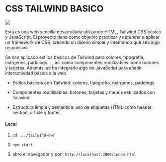 # CSS TAILWIND BASICO



![](https://encrypted-tbn0.gstatic.com/images?q=tbn:ANd9GcStVklzfGsO-6hPFSuutVa0ingPtO5KZgg2vA-irnqZosRmpp4HHc12Ir-taFq3oO4ujPo&usqp=CAU)

Esta es una web sencilla desarrollada utilizando HTML, Tailwind CSS básico y JavaScript. El proyecto tiene como objetivo practicar y aprender a aplicar un framework de CSS, creando un diseño simple y intentando que sea algo  responsivo.

Se han aplicado estilos básicos de Tailwind para colores, tipografía, márgenes, paddings... , así como componentes reutilizables como botones y tarjetas. Además, se ha integrado algo de JavaScript para añadir interactividad básica a la web.

- Estilos básicos con Tailwind: colores, tipografía, márgenes, paddings

- Componentes reutilizables: botones, tarjetas y menús estilizados con Tailwind.

- Estructura limpia y semántica: uso de etiquetas HTML como header, section, article y footer.

#### Local
1. `cd .../tailwind-dw/`

2. `npm start `

3. abre el navegador  y pon: `http://localhost:3000/index.html`



